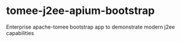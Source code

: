 tomee-j2ee-apium-bootstrap
==========================

Enterprise apache-tomee bootstrap app to demonstrate modern j2ee capabilities
